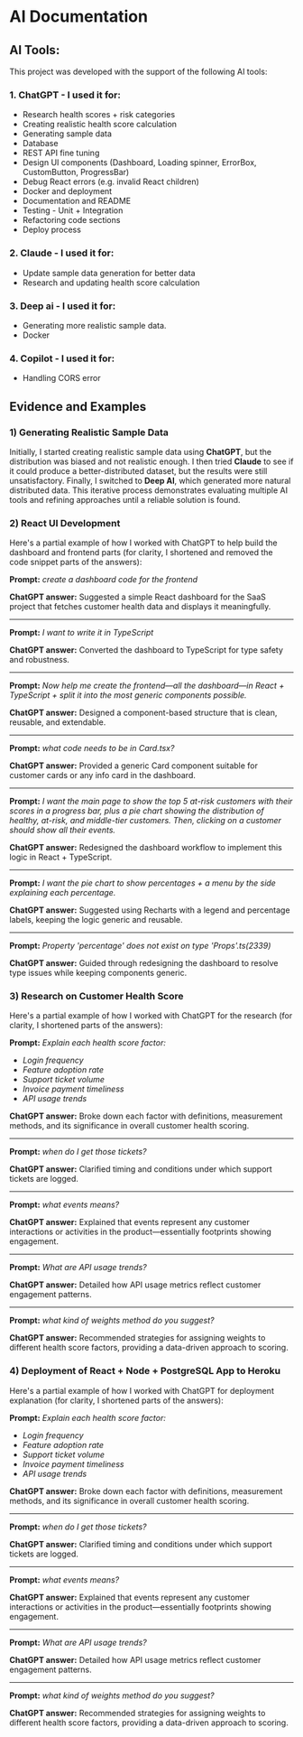 # AI Documentation

## AI Tools:
This project was developed with the support of the following AI tools:
### 1. ChatGPT - I used it for:
* Research health scores + risk categories
* Creating realistic health score calculation
* Generating sample data
* Database 
* REST API fine tuning
* Design UI components (Dashboard, Loading spinner, ErrorBox, CustomButton, ProgressBar)
* Debug React errors (e.g. invalid React children)
* Docker and deployment
* Documentation and README
* Testing - Unit + Integration
* Refactoring code sections
* Deploy process

### 2. Claude - I used it for:
* Update sample data generation for better data
* Research and updating health score calculation

### 3. Deep ai - I used it for:
* Generating more realistic sample data.
* Docker

### 4. Copilot - I used it for:
* Handling CORS error
  


## Evidence and Examples
### 1) Generating Realistic Sample Data
Initially, I started creating realistic sample data using **ChatGPT**, but the distribution was biased and not realistic enough. I then tried **Claude** to see if it could produce a better-distributed dataset, but the results were still unsatisfactory. Finally, I switched to **Deep AI**, which generated more natural distributed data. This iterative process demonstrates evaluating multiple AI tools and refining approaches until a reliable solution is found.

### 2) React UI Development
Here's a partial example of how I worked with ChatGPT to help build the dashboard and frontend parts (for clarity, I shortened and removed the code snippet parts of the answers):

**Prompt:** *create a dashboard code for the frontend* 

**ChatGPT answer:** Suggested a simple React dashboard for the SaaS project that fetches customer health data and displays it meaningfully. 

----

**Prompt:** *I want to write it in TypeScript*


**ChatGPT answer:** Converted the dashboard to TypeScript for type safety and robustness.

----

**Prompt:** *Now help me create the frontend—all the dashboard—in React + TypeScript + split it into the most generic components possible.*

**ChatGPT answer:** Designed a component-based structure that is clean, reusable, and extendable.

---
**Prompt:** *what code needs to be in Card.tsx?*

**ChatGPT answer:** Provided a generic Card component suitable for customer cards or any info card in the dashboard. 

---
**Prompt:** *I want the main page to show the top 5 at-risk customers with their scores in a progress bar, plus a pie chart showing the distribution of healthy, at-risk, and middle-tier customers. Then, clicking on a customer should show all their events.*

**ChatGPT answer:** Redesigned the dashboard workflow to implement this logic in React + TypeScript.

---
**Prompt:** *I want the pie chart to show percentages + a menu by the side explaining each percentage.*

**ChatGPT answer:** Suggested using Recharts with a legend and percentage labels, keeping the logic generic and reusable.

---
**Prompt:** *Property 'percentage' does not exist on type 'Props'.ts(2339)*

**ChatGPT answer:** Guided through redesigning the dashboard to resolve type issues while keeping components generic.


### 3) Research on Customer Health Score
Here's a partial example of how I worked with ChatGPT for the research (for clarity, I shortened parts of the answers):

**Prompt:** *Explain each health score factor:*
* *Login frequency*
* *Feature adoption rate*
* *Support ticket volume*
* *Invoice payment timeliness*
* *API usage trends*

**ChatGPT answer:** Broke down each factor with definitions, measurement methods, and its significance in overall customer health scoring.
 
---
**Prompt:** *when do I get those tickets?*

**ChatGPT answer:** Clarified timing and conditions under which support tickets are logged.

---
**Prompt:** *what events means?*

**ChatGPT answer:** Explained that events represent any customer interactions or activities in the product—essentially footprints showing engagement.

---
**Prompt:** *What are API usage trends?*

**ChatGPT answer:** Detailed how API usage metrics reflect customer engagement patterns.

---
**Prompt:** *what kind of weights method do you suggest?*

**ChatGPT answer:** Recommended strategies for assigning weights to different health score factors, providing a data-driven approach to scoring. 

### 4) Deployment of React + Node + PostgreSQL App to Heroku

Here's a partial example of how I worked with ChatGPT for deployment explanation (for clarity, I shortened parts of the answers):

**Prompt:** *Explain each health score factor:*
* *Login frequency*
* *Feature adoption rate*
* *Support ticket volume*
* *Invoice payment timeliness*
* *API usage trends*

**ChatGPT answer:** Broke down each factor with definitions, measurement methods, and its significance in overall customer health scoring.
 
---
**Prompt:** *when do I get those tickets?*

**ChatGPT answer:** Clarified timing and conditions under which support tickets are logged.

---
**Prompt:** *what events means?*

**ChatGPT answer:** Explained that events represent any customer interactions or activities in the product—essentially footprints showing engagement.

---
**Prompt:** *What are API usage trends?*

**ChatGPT answer:** Detailed how API usage metrics reflect customer engagement patterns.

---
**Prompt:** *what kind of weights method do you suggest?*

**ChatGPT answer:** Recommended strategies for assigning weights to different health score factors, providing a data-driven approach to scoring. 
